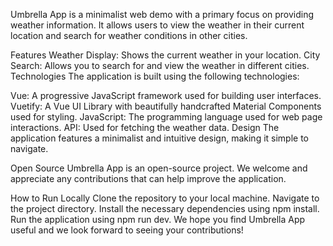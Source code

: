 Umbrella App is a minimalist web demo with a primary focus on providing weather information. It allows users to view the weather in their current location and search for weather conditions in other cities.

Features
Weather Display: Shows the current weather in your location.
City Search: Allows you to search for and view the weather in different cities.
Technologies
The application is built using the following technologies:

Vue: A progressive JavaScript framework used for building user interfaces.
Vuetify: A Vue UI Library with beautifully handcrafted Material Components used for styling.
JavaScript: The programming language used for web page interactions.
API: Used for fetching the weather data.
Design
The application features a minimalist and intuitive design, making it simple to navigate.

Open Source
Umbrella App is an open-source project. We welcome and appreciate any contributions that can help improve the application.

How to Run Locally
Clone the repository to your local machine.
Navigate to the project directory.
Install the necessary dependencies using npm install.
Run the application using npm run dev.
We hope you find Umbrella App useful and we look forward to seeing your contributions!
